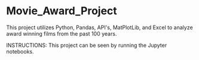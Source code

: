 # Movie_Award_Project

This project utilizes Python, Pandas, API's, MatPlotLib, and Excel to analyze award winning films from the past 100 years.

INSTRUCTIONS:  This project can be seen by running the Jupyter notebooks.